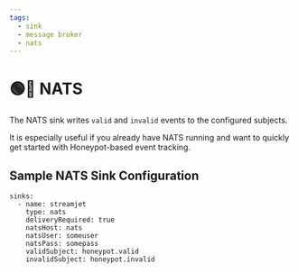 ```yaml
---
tags:
  - sink
  - message broker
  - nats
---
```


# 🟢🎉 NATS

The NATS sink writes `valid` and `invalid` events to the configured subjects.

It is especially useful if you already have NATS running and want to quickly get started with Honeypot-based event tracking.


## Sample NATS Sink Configuration

```
sinks:
  - name: streamjet
    type: nats
    deliveryRequired: true
    natsHost: nats
    natsUser: someuser
    natsPass: somepass
    validSubject: honeypot.valid
    invalidSubject: honeypot.invalid
```
